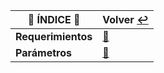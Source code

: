 | :round_pushpin: **ÍNDICE** :round_pushpin: | **Volver** [:leftwards_arrow_with_hook:](..) |
|---------------------------------------------------------|------------------------------------------|
| **Requerimientos** | [:pushpin:](requerimientos/README.md) |
| **Parámetros** | [:pushpin:](parametros/README.md) |
